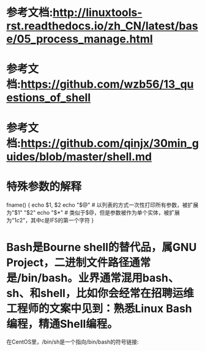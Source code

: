 # 参考文档:http://linuxtools-rst.readthedocs.io/zh_CN/latest/base/05_process_manage.html

# 参考文档:https://github.com/wzb56/13_questions_of_shell

# 参考文档:https://github.com/qinjx/30min_guides/blob/master/shell.md

# 特殊参数的解释

fname() {
  echo $1, $2
  echo "$@"    # 以列表的方式一次性打印所有参数，被扩展为"$1" "$2"
  echo "$*"    # 类似于$@，但是参数被作为单个实体，被扩展为"$1c$2"，其中c是IFS的第一个字符
}

# Bash是Bourne shell的替代品，属GNU Project，二进制文件路径通常是/bin/bash。业界通常混用bash、sh、和shell，比如你会经常在招聘运维工程师的文案中见到：熟悉Linux Bash编程，精通Shell编程。
在CentOS里，/bin/sh是一个指向/bin/bash的符号链接:


